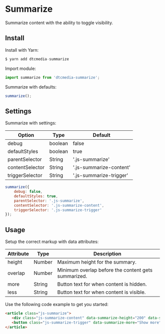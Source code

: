 # Summarize
Summarize content with the ability to toggle visibility.

## Install
Install with Yarn:
```javascript
$ yarn add dtcmedia-summarize
```

Import module:
```javascript
import summarize from 'dtcmedia-summarize';
```

Summarize with defaults:
```javascript
summarize();
```

## Settings
Summarize with settings:

Option | Type | Default
------ | ---- | -------
debug | boolean | false
defaultStyles |  boolean | true
parentSelector |  String | '.js-summarize'
contentSelector |  String | '.js-summarize-content'
triggerSelector |  String | '.js-summarize-trigger'

```javascript
summarize({
    debug: false,
    defaultStyles: true,
    parentSelector: '.js-summarize',
    contentSelector: '.js-summarize-content',
    triggerSelector: '.js-summarize-trigger'
});
```

## Usage
Setup the correct markup with data attributes:

Attribute | Type | Description
--------- | ---- | -----------
height | Number | Maximum height for the summary.
overlap |  Number | Minimum overlap before the content gets summarized.
more |  String | Button text for when content is hidden.
less |  String | Button text for when content is visible.

Use the following code example to get you started:
```html
<article class="js-summarize">
   <div class="js-summarize-content" data-summarize-height="200" data-summarize-overlap="80">Lorem ipsum...</div>
   <button class="js-summarize-trigger" data-summarize-more="Show more" data-summarize-more="Show less">Show more</button>
</article>
```
